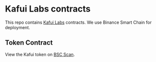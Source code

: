 
# Kafui Labs contracts
This repo contains [Kafui Labs](http://kafuilabs.com) contracts. We use Binance Smart Chain for deployment.

## Token Contract
View the Kafui token on [BSC Scan](https://bscscan.com/address/0x0860fe286aa01F2ffF21bbBA5E87D12B7BfA77E9#code).
